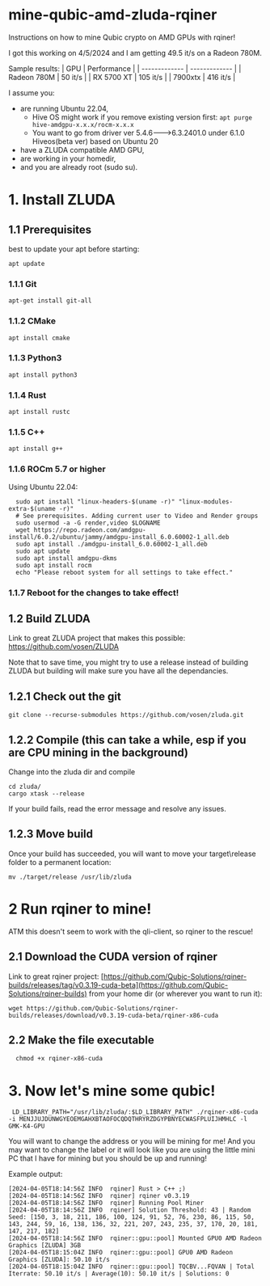 # mine-qubic-amd-zluda-rqiner
Instructions on how to mine Qubic crypto on AMD GPUs with rqiner!

I got this working on 4/5/2024 and I am getting 49.5 it/s on a Radeon 780M.

Sample results:
| GPU | Performance |
| ------------- | ------------- |
| Radeon 780M  | 50 it/s  |
| RX 5700 XT  | 105 it/s  |
| 7900xtx | 416 it/s |


I assume you:
  - are running Ubuntu 22.04,
    - Hive OS might work if you remove existing version first:
      ``apt purge hive-amdgpu-x.x.x/rocm-x.x.x``
    - You want to go from driver ver 5.4.6--->6.3.2401.0 under 6.1.0 Hiveos(beta ver) based on Ubuntu 20
  - have a ZLUDA compatible AMD GPU, 
  - are working in your homedir, 
  - and you are already root (sudo su).

# 1. Install ZLUDA
## 1.1 Prerequisites
best to update your apt before starting:
```
apt update
```
### 1.1.1 Git
```
apt-get install git-all
```
### 1.1.2 CMake
```
apt install cmake
```
### 1.1.3 Python3
```
apt install python3
```
### 1.1.4 Rust
```
apt install rustc
```
### 1.1.5 C++
```
apt install g++
```
### 1.1.6 ROCm 5.7 or higher
  Using Ubuntu 22.04:
  ```
    sudo apt install "linux-headers-$(uname -r)" "linux-modules-extra-$(uname -r)"
    # See prerequisites. Adding current user to Video and Render groups
    sudo usermod -a -G render,video $LOGNAME
    wget https://repo.radeon.com/amdgpu-install/6.0.2/ubuntu/jammy/amdgpu-install_6.0.60002-1_all.deb
    sudo apt install ./amdgpu-install_6.0.60002-1_all.deb
    sudo apt update
    sudo apt install amdgpu-dkms
    sudo apt install rocm
    echo "Please reboot system for all settings to take effect."
  ```
### 1.1.7 Reboot for the changes to take effect!

## 1.2 Build ZLUDA
  Link to great ZLUDA project that makes this possible: https://github.com/vosen/ZLUDA
  
  Note that to save time, you might try to use a release instead of building ZLUDA but building will make sure you have all the dependancies.
## 1.2.1 Check out the git
  ```git clone --recurse-submodules https://github.com/vosen/zluda.git```
## 1.2.2 Compile (this can take a while, esp if you are CPU mining in the background)
  Change into the zluda dir and compile
  ```
  cd zluda/
  cargo xtask --release
  ```
If your build fails, read the error message and resolve any issues.

## 1.2.3 Move build
Once your build has succeeded, you will want to move your target\release folder to a permanent location:
```
mv ./target/release /usr/lib/zluda
 ```

# 2 Run rqiner to mine!
  ATM this doesn't seem to work with the qli-client, so rqiner to the rescue!

## 2.1 Download the CUDA version of rqiner
 Link to great rqiner project: [https://github.com/Qubic-Solutions/rqiner-builds/releases/tag/v0.3.19-cuda-beta](https://github.com/Qubic-Solutions/rqiner-builds)
from your home dir (or wherever you want to run it):
```
wget https://github.com/Qubic-Solutions/rqiner-builds/releases/download/v0.3.19-cuda-beta/rqiner-x86-cuda
 ```

## 2.2 Make the file executable 
```
  chmod +x rqiner-x86-cuda
```

# 3. Now let's mine some qubic!
```
 LD_LIBRARY_PATH="/usr/lib/zluda/:$LD_LIBRARY_PATH" ./rqiner-x86-cuda -i MENJJUJDUNWGYEOEMGAHXBTAOFOCQDQTHRYRZDGYPBNYECWASFPLUIJHMHLC -l GMK-K4-GPU
 ```

You will want to change the address or you will be mining for me!  And you may want to change the label or it will look like you are using the little mini PC that I have for mining but you should be up and running!

Example output:
```
[2024-04-05T18:14:56Z INFO  rqiner] Rust > C++ ;)
[2024-04-05T18:14:56Z INFO  rqiner] rqiner v0.3.19
[2024-04-05T18:14:56Z INFO  rqiner] Running Pool Miner
[2024-04-05T18:14:56Z INFO  rqiner] Solution Threshold: 43 | Random Seed: [150, 3, 18, 211, 186, 100, 124, 91, 52, 76, 230, 86, 115, 50, 143, 244, 59, 16, 138, 136, 32, 221, 207, 243, 235, 37, 170, 20, 181, 147, 217, 182]
[2024-04-05T18:14:56Z INFO  rqiner::gpu::pool] Mounted GPU0 AMD Radeon Graphics [ZLUDA] 3GB
[2024-04-05T18:15:04Z INFO  rqiner::gpu::pool] GPU0 AMD Radeon Graphics [ZLUDA]: 50.10 it/s
[2024-04-05T18:15:04Z INFO  rqiner::gpu::pool] TQCBV...FQVAN | Total Iterrate: 50.10 it/s | Average(10): 50.10 it/s | Solutions: 0
```
